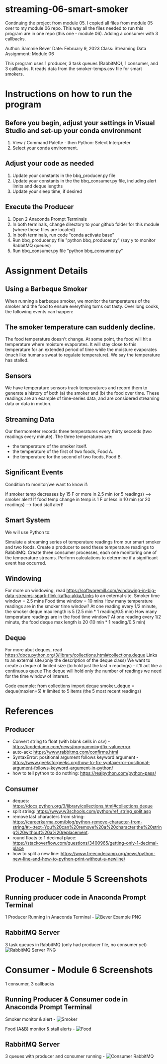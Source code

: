 # streaming-06-smart-smoker
Continuing the project from module 05. I copied all files from module 05 over to my module 06 repo. This way all the files needed to run this program are in one repo (this one - module 06). Adding a consumer with 3 callbacks.

Author: Sammie Bever
Date: February 9, 2023
Class: Streaming Data
Assignment: Module 06

This program uses 1 producer, 3 task queues (RabbitMQ), 1 consumer, and 3 callbacks. 
It reads data from the smoker-temps.csv file for smart smokers.

# Instructions on how to run the program
## Before you begin, adjust your settings in Visual Studio and set-up your conda environment
1. View / Command Palette - then Python: Select Interpreter
2. Select your conda environment. 

## Adjust your code as needed
1. Update your constants in the bbq_producer.py file
2. Update your constants in the the bbq_consumer.py file, including alert limits and deque lengths
3. Update your sleep time, if desired

## Execute the Producer
1. Open 2 Anaconda Prompt Terminals
2. In both terminals, change directory to your github folder for this module (where these files are located)
3. In both terminals, run code "conda activate base"
4. Run bbq_producer.py file "python bbq_producer.py" (say y to monitor RabbitMQ queues)
5. Run bbq_consumer.py file "python bbq_consumer.py"

# Assignment Details
## Using a Barbeque Smoker
When running a barbeque smoker, we monitor the temperatures of the smoker and the food to ensure everything turns out tasty. Over long cooks, the following events can happen:

## The smoker temperature can suddenly decline.
The food temperature doesn't change. At some point, the food will hit a temperature where moisture evaporates. It will stay close to this temperature for an extended period of time while the moisture evaporates (much like humans sweat to regulate temperature). We say the temperature has stalled.

## Sensors
We have temperature sensors track temperatures and record them to generate a history of both (a) the smoker and (b) the food over time. These readings are an example of time-series data, and are considered streaming data or data in motion.

## Streaming Data
Our thermometer records three temperatures every thirty seconds (two readings every minute). The three temperatures are:

- the temperature of the smoker itself.
- the temperature of the first of two foods, Food A.
- the temperature for the second of two foods, Food B.
 
## Significant Events
Condition to monitor/we want to know if:

If smoker temp decreases by 15 F or more in 2.5 min (or 5 readings)  --> smoker alert!
If food temp change in temp is 1 F or less in 10 min (or 20 readings)  --> food stall alert!

## Smart System
We will use Python to:

Simulate a streaming series of temperature readings from our smart smoker and two foods.
Create a producer to send these temperature readings to RabbitMQ.
Create three consumer processes, each one monitoring one of the temperature streams. 
Perform calculations to determine if a significant event has occurred.
 
## Windowing
For more on windowing, read https://softwaremill.com/windowing-in-big-data-streams-spark-flink-kafka-akka/Links to an external site.
Smoker time window = 2.5 mins
Food time window = 10 mins
How many temperature readings are in the smoker time window? At one reading every 1/2 minute, the smoker deque max length is 5 (2.5 min * 1 reading/0.5 min)
How many temperature readings are in the food time window? At one reading every 1/2 minute, the food deque max length is 20 (10 min * 1 reading/0.5 min) 
 
## Deque
For more abut deques, read https://docs.python.org/3/library/collections.html#collections.deque Links to an external site.(only the description of the deque class)
We want to create a deque of limited size (to hold just the last n readings) - it'll act like a continuous queue
The deque will hold only the number of readings we need for the time window of interest. 

Code example:
from collections import deque
smoker_deque = deque(maxlen=5)  # limited to 5 items (the 5 most recent readings)

# References
## Producer
- Convert string to float (with blank cells in csv) - https://codedamn.com/news/programming/fix-valueerror
- auto-ack: https://www.rabbitmq.com/confirms.html
- SyntaxError: positional argument follows keyword argument - https://www.geeksforgeeks.org/how-to-fix-syntaxerror-positional-argument-follows-keyword-argument-in-python/
- how to tell python to do nothing: https://realpython.com/python-pass/

## Consumer
- deques: https://docs.python.org/3/library/collections.html#collections.deque
- split string: https://www.w3schools.com/python/ref_string_split.asp
- remove last characters from string: https://careerkarma.com/blog/python-remove-character-from-string/#:~:text=You%20can%20remove%20a%20character,the%20string%20without%20a%20replacement.
- round floats to 1 decimal place: https://stackoverflow.com/questions/3400965/getting-only-1-decimal-place
- how to split a new line: https://www.freecodecamp.org/news/python-new-line-and-how-to-python-print-without-a-newline/

# Producer - Module 5 Screenshots

## Running producer code in Anaconda Prompt Terminal
1 Producer Running in Anaconda Terminal -
![Bever Example PNG](Mod5_Screenshot_BBQ_Producer_AnacondaTerminal.PNG)

## RabbitMQ Server
3 task queues in RabbitMQ (only had producer file, no consumer yet)
![RabbitMQ Server PNG](Mod5_Screenshot_BBQ_Producer_RabbitMQ.PNG)

# Consumer - Module 6 Screenshots
1 consumer, 3 callbacks

## Running Producer & Consumer code in Anaconda Prompt Terminal
Smoker monitor & alert -
![Smoker](Screenshot_Smoker_Monitor&Alert.PNG)

Food (A&B) monitor & stall alerts -
![Food](Screenshot_Food_Monitor&StallAlerts.PNG)

## RabbitMQ Server
3 queues with producer and consumer running -
![Consumer RabbitMQ](Screenshot_RabbitMQ_3Queues.PNG)